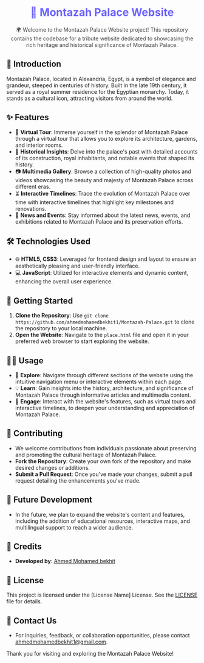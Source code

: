 <div align="center">
  <h1 style="color:#6C63FF;">🏰 Montazah Palace Website</h1>
  <p style="color:#444;">
    🌍 Welcome to the Montazah Palace Website project! This repository contains the codebase for a tribute website dedicated to showcasing the rich heritage and historical significance of Montazah Palace.
  </p>
</div>

## 📜 Introduction

Montazah Palace, located in Alexandria, Egypt, is a symbol of elegance and grandeur, steeped in centuries of history. Built in the late 19th century, it served as a royal summer residence for the Egyptian monarchy. Today, it stands as a cultural icon, attracting visitors from around the world.

## ✨ Features

- 🎠 **Virtual Tour**: Immerse yourself in the splendor of Montazah Palace through a virtual tour that allows you to explore its architecture, gardens, and interior rooms.
- 📜 **Historical Insights**: Delve into the palace's past with detailed accounts of its construction, royal inhabitants, and notable events that shaped its history.
- 📷 **Multimedia Gallery**: Browse a collection of high-quality photos and videos showcasing the beauty and majesty of Montazah Palace across different eras.
- ⏳ **Interactive Timelines**: Trace the evolution of Montazah Palace over time with interactive timelines that highlight key milestones and renovations.
- 📰 **News and Events**: Stay informed about the latest news, events, and exhibitions related to Montazah Palace and its preservation efforts.

## 🛠 Technologies Used

- 🌐 **HTML5, CSS3**: Leveraged for frontend design and layout to ensure an aesthetically pleasing and user-friendly interface.
- 💻 **JavaScript**: Utilized for interactive elements and dynamic content, enhancing the overall user experience.

## 🚀 Getting Started

1. **Clone the Repository**: Use `git clone https://github.com/ahmedmohamedbekhit1/Montazah-Palace.git` to clone the repository to your local machine.
2. **Open the Website**: Navigate to the `place.html` file and open it in your preferred web browser to start exploring the website.

## 🧑‍💻 Usage

- 🔎 **Explore**: Navigate through different sections of the website using the intuitive navigation menu or interactive elements within each page.
- 💡 **Learn**: Gain insights into the history, architecture, and significance of Montazah Palace through informative articles and multimedia content.
- 🤝 **Engage**: Interact with the website's features, such as virtual tours and interactive timelines, to deepen your understanding and appreciation of Montazah Palace.

## 🤝 Contributing

- We welcome contributions from individuals passionate about preserving and promoting the cultural heritage of Montazah Palace.
- **Fork the Repository**: Create your own fork of the repository and make desired changes or additions.
- **Submit a Pull Request**: Once you've made your changes, submit a pull request detailing the enhancements you've made.

## 🔮 Future Development

- In the future, we plan to expand the website's content and features, including the addition of educational resources, interactive maps, and multilingual support to reach a wider audience.

## 👤 Credits

- **Developed by**: [Ahmed Mohamed bekhit](mailto:ahmedmohamedbekhit1@gmail.com)

## 📝 License

This project is licensed under the [License Name] License. See the [LICENSE](LICENSE) file for details.

## 💌 Contact Us

- For inquiries, feedback, or collaboration opportunities, please contact [ahmedmohamedbekhit1@gmail.com](mailto:ahmedmohamedbekhit1@gmail.com).

Thank you for visiting and exploring the Montazah Palace Website!
